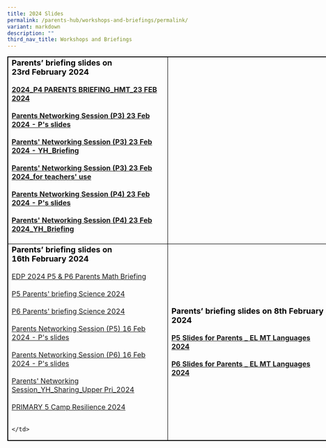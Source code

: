 ```yaml
---
title: 2024 Slides
permalink: /parents-hub/workshops-and-briefings/permalink/
variant: markdown
description: ""
third_nav_title: Workshops and Briefings
---
```

<table style="border:1px solid black;width:840px;">
<tbody>
 <tr><td style="border: 1px solid black; width: 350px;">
             <b>
             <strong style="color: black; font-size: 18;"> Parents’ briefing slides on 23rd&nbsp;February 2024</strong>
             <br>
                         <br>
             <a href="https://drive.google.com/file/d/1prqBap6Pslx0noNOwFK-KAfSfD8uqAMA/view?usp=drive_link">2024_P4 PARENTS BRIEFING_HMT_23 FEB 2024</a>
             <br>
                         <br>
							 <a href="https://drive.google.com/file/d/1aGymPtokgeOE9m0bezn1I7VfFnKwfy-m/view?usp=drive_link">Parents Networking Session (P3) 23 Feb 2024 - P's slides</a>
             <br>
                         <br>
							 <a href="https://drive.google.com/file/d/1SLRUPIV7Ll6Ve3bsINy3SSciPBTYTAQY/view?usp=drive_link">Parents' Networking Session (P3) 23 Feb 2024 - YH_Briefing</a>
             <br>
                         <br>
							 <a href="https://drive.google.com/file/d/1RgZEdJUhh8NKSqYR_erk1muFzx_AjYfx/view?usp=drive_link">Parents' Networking Session (P3) 23 Feb 2024_for teachers' use</a>
             <br>
                         <br>
							 <a href="https://drive.google.com/file/d/1NdPtADQHZ59rp3vMHCJWEkrJQS8_trmi/view?usp=drive_link">Parents Networking Session (P4) 23 Feb 2024 - P's slides</a>
             <br>
                         <br>
							 <a href="https://drive.google.com/file/d/1aAaCQSlMjzycCCTIB2QJJFPqPSFcmP7j/view?usp=drive_link">Parents' Networking Session (P4) 23 Feb 2024_YH_Briefing</a>
             <br>
                         <br>
             </b>
          </td> 
          </tr><tr>
<td style="border:1px solid black; width:350px;">
<strong style="color:black;font-size:18;">Parents’ briefing slides on 16th&nbsp;February 2024</strong> 
<br>
<br>	<a href="https://drive.google.com/file/d/12E5AVZz97UVehcs8fB8pXTyp96X17jPw/view?usp=sharing">EDP 2024 P5 &amp; P6 Parents Math Briefing</a>
	<br>
	<br>
	<a href="https://drive.google.com/file/d/1QP6pbgIhTdEj63yxLapjjtcNX0AtoEQM/view?usp=drive_link">P5 Parents' briefing Science 2024</a> 
<br><br>
		<a href="https://drive.google.com/file/d/1aER5h1GyrAgJLAr2vmM_7H5jwq1vP_18/view?usp=drive_link">P6 Parents' briefing Science 2024</a>
<br><br>
			<a href="https://drive.google.com/file/d/1R8vwxMtHhamdoxP04VVxv39IGbFFVqJ8/view?usp=drive_link">Parents Networking Session (P5) 16 Feb 2024 - P's slides</a>
	<br>
	<br>
		<a href="https://drive.google.com/file/d/1l3DIvXGGlmUCiqGG_kkAi9gRAizYtaBN/view?usp=drive_link">Parents Networking Session (P6) 16 Feb 2024 - P's slides</a>
	<br><br>
		<a href="https://drive.google.com/file/d/16LFGQRMgLRqXZSgRzQduX-cscMcb20g_/view?usp=drive_link">Parents' Networking Session_YH_Sharing_Upper Pri_2024</a>
	<br><br>
	<a href="https://drive.google.com/file/d/1xTTbJcQ7N3d4_CnjEFA6j8Pjf36BC8p3/view?usp=drive_link">PRIMARY 5 Camp Resilience 2024</a>
<br>
<br>

	</td>
<td style="border:1px solid black; width:350px;">
<b><strong style="color:black;font-size:18;">Parents’ briefing slides on 8th February 2024</strong> 
<br>
<br><a href="https://drive.google.com/file/d/1DSvQQHsnbeDXYwR5vKaKeK_1odHypJmH/view?usp=drive_link">P5 Slides for Parents _ EL MT Languages 2024<br><br></a> 
<a href="https://drive.google.com/file/d/1J8XoD8ztX1P4LO0aZK_EAcCh9uG7Hux_/view?usp=drive_link">P6 Slides for Parents _ EL MT Languages 2024</a>
<br>
</b>
	</td></tr></tbody>
</table>